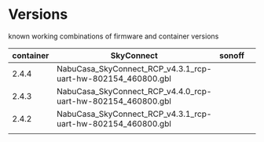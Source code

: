 # Versions

known working combinations of firmware and container versions

| container | SkyConnect                                                   | sonoff |   |   |
|-----------|--------------------------------------------------------------|--------|---|---|
| 2.4.4     | NabuCasa_SkyConnect_RCP_v4.3.1_rcp-uart-hw-802154_460800.gbl |        |   |   |
| 2.4.3     | NabuCasa_SkyConnect_RCP_v4.4.0_rcp-uart-hw-802154_460800.gbl |        |   |   |
| 2.4.2     | NabuCasa_SkyConnect_RCP_v4.3.1_rcp-uart-hw-802154_460800.gbl |        |   |   |
|           |                                                              |        |   |   |
